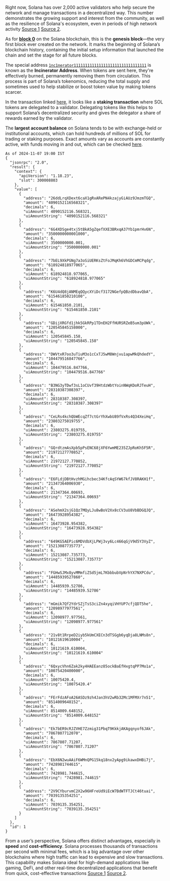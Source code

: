 Right now, Solana has over 2,000 active validators who help secure the network and manage transactions in a decentralized way. This number demonstrates the growing support and interest from the community, as well as the resilience of Solana's ecosystem, even in periods of high network activity [Source 1](https://solanabeach.io/validators) [Source 2](https://www.validators.app/). 

As for [**block 0**](https://explorer.solana.com/block/0) on the Solana blockchain, this is the **genesis block**—the very first block ever created on the network. It marks the beginning of Solana’s blockchain history, containing the initial setup information that launched the chain and set the stage for all future blocks.

The special address [`1nc1nerator11111111111111111111111111111111`](https://explorer.solana.com/address/1nc1nerator11111111111111111111111111111111) is known as the **Incinerator Address**. When tokens are sent here, they're effectively burned, permanently removing them from circulation. This process is part of Solana’s tokenomics, reducing the total supply and sometimes used to help stabilize or boost token value by making tokens scarcer.

In the transaction linked [here](https://explorer.solana.com/tx/45pGoC4Rr3fJ1TKrsiRkhHRbdUeX7633XAGVec6XzVdpRbzQgHhe6ZC6Uq164MPWtiqMg7wCkC6Wy3jy2BqsDEKf), it looks like a **staking transaction** where SOL tokens are delegated to a validator. Delegating tokens like this helps to support Solana’s decentralized security and gives the delegator a share of rewards earned by the validator.

The **largest account balance** on Solana tends to be with exchange-held or institutional accounts, which can hold hundreds of millions of SOL for trading or staking purposes. Exact amounts vary as accounts are constantly active, with funds moving in and out, which can be checked [here](https://docs.chainstack.com/reference/solana-gettokenlargestaccounts).
```
As of 2024-11-07 19:00 IST 
{
  "jsonrpc": "2.0",
  "result": {
    "context": {
      "apiVersion": "1.18.23",
      "slot": 300008803
    },
    "value": [
      {
        "address": "26ddLrqXDext6caX1gRxARePN4kzajyGiAUz9JmzmTGQ",
        "amount": "4090152116568321",
        "decimals": 6,
        "uiAmount": 4090152116.568321,
        "uiAmountString": "4090152116.568321"
      },
      {
        "address": "6G4XDSge4txj5tBkA5gZqefXXE3BRxqA37Yb1pmrHv6N",
        "amount": "3500000000001000",
        "decimals": 6,
        "uiAmount": 3500000000.001,
        "uiAmountString": "3500000000.001"
      },
      {
        "address": "7bEL9XkPGNg7a3oSiUERKsZtFoJMqKh6VhGDCmMCPqdg",
        "amount": "618924818977065",
        "decimals": 6,
        "uiAmount": 618924818.977065,
        "uiAmountString": "618924818.977065"
      },
      {
        "address": "K6U4dQ8jANMEqQQycXYiDcf3172NGefpQBzdDbavQbA",
        "amount": "615461850210100",
        "decimals": 6,
        "uiAmount": 615461850.2101,
        "uiAmountString": "615461850.2101"
      },
      {
        "address": "GDijXRGfd1jhk5GkRPp1TDnEH2FfHURSRZeB5um3pUWk",
        "amount": "120545845158000",
        "decimals": 6,
        "uiAmount": 120545845.158,
        "uiAmountString": "120545845.158"
      },
      {
        "address": "DWVtxR7oo3uTiuM3o1cCxTJ5wM8Wnjvu1apwMkQhdedY",
        "amount": "104479516847766",
        "decimals": 6,
        "uiAmount": 104479516.847766,
        "uiAmountString": "104479516.847766"
      },
      {
        "address": "B3NG3yTDwf3sL1oCUvf39HtdzWbtYoinNWqKDoRJTeuH",
        "amount": "28310387308397",
        "decimals": 6,
        "uiAmount": 28310387.308397,
        "uiAmountString": "28310387.308397"
      },
      {
        "address": "CeLRs4kchQbWEcqZf7ctGrYhXwbU89fVxRs4Q34XeiHq",
        "amount": "23803275019755",
        "decimals": 6,
        "uiAmount": 23803275.019755,
        "uiAmountString": "23803275.019755"
      },
      {
        "address": "GQrdtzmAsXpb5pPsENC68jXF6YwmME235ZJpRoKh5F5R",
        "amount": "21972127770852",
        "decimals": 6,
        "uiAmount": 21972127.770852,
        "uiAmountString": "21972127.770852"
      },
      {
        "address": "E6FLdjDBtHvzhMGihcbec34KfcAqSYW67kfJV8RAKH1f",
        "amount": "21347364006930",
        "decimals": 6,
        "uiAmount": 21347364.00693,
        "uiAmountString": "21347364.00693"
      },
      {
        "address": "ASehmX2sjG1Qz7MQyLJu8wBoV2Xx8cCV3uU8VbBDGQJQ",
        "amount": "16473928954382",
        "decimals": 6,
        "uiAmount": 16473928.954382,
        "uiAmountString": "16473928.954382"
      },
      {
        "address": "649KG5AEPic6MDVdbXjLPWj3vy6Lc466qGjV9d5Y3VyZ",
        "amount": "15213087735773",
        "decimals": 6,
        "uiAmount": 15213087.735773,
        "uiAmountString": "15213087.735773"
      },
      {
        "address": "FGHwSJMx8yvMMmfiZSd5jmL7KbbbubVpNrhYX7NXPCdu",
        "amount": "14485939527860",
        "decimals": 6,
        "uiAmount": 14485939.52786,
        "uiAmountString": "14485939.52786"
      },
      {
        "address": "mGmik7Qf2YdrSZjTsS3ciZn4xyqiVHYUP7cfjQDT5he",
        "amount": "12098977977561",
        "decimals": 6,
        "uiAmount": 12098977.977561,
        "uiAmountString": "12098977.977561"
      },
      {
        "address": "21v8t1RrpeD2iyb5kUmCXECn3dTSGgb6yqDja8LNMs8n",
        "amount": "10121619610004",
        "decimals": 6,
        "uiAmount": 10121619.610004,
        "uiAmountString": "10121619.610004"
      },
      {
        "address": "6QxycVhn6Zak2ky4HAEEanz85ockBaEfHxgtqPP7Mo1a",
        "amount": "10075420400000",
        "decimals": 6,
        "uiAmount": 10075420.4,
        "uiAmountString": "10075420.4"
      },
      {
        "address": "FErFdzAFoA26ASDz9zh4Jan3hV2wRb32Mc1MFMXr7n51",
        "amount": "8514009648152",
        "decimals": 6,
        "uiAmount": 8514009.648152,
        "uiAmountString": "8514009.648152"
      },
      {
        "address": "Ek7bER9cRJZVHE7Zzmig31PbqT9KkkjAKAgqnyof6JAk",
        "amount": "7867807712070",
        "decimals": 6,
        "uiAmount": 7867807.71207,
        "uiAmountString": "7867807.71207"
      },
      {
        "address": "EbX6N2wuAAiF6WMnQPG15kq18nx2yApg9ikawxDHBi7j",
        "amount": "7428981744615",
        "decimals": 6,
        "uiAmount": 7428981.744615,
        "uiAmountString": "7428981.744615"
      },
      {
        "address": "2V9CYburvmC2X2w96HFreUd9iEcW7BdWTFTJCt46tuai",
        "amount": "7039135354251",
        "decimals": 6,
        "uiAmount": 7039135.354251,
        "uiAmountString": "7039135.354251"
      }
    ]
  },
  "id": 1
}
```

From a user’s perspective, Solana offers distinct advantages, especially in **speed** and **cost-efficiency**. Solana processes thousands of transactions per second with minimal fees, which is a big advantage over other blockchains where high traffic can lead to expensive and slow transactions. This capability makes Solana ideal for high-demand applications like gaming, DeFi, and other real-time decentralized applications that benefit from quick, cost-effective transactions [Source 1](https://www.reddit.com/r/solana/comments/pdxw84/solana_vs_other_blockchain_platforms/) [Source 2](https://www.reddit.com/r/solana/comments/q98tyr/comparison_of_ecosystem_blockchains_we_are_in_a/).